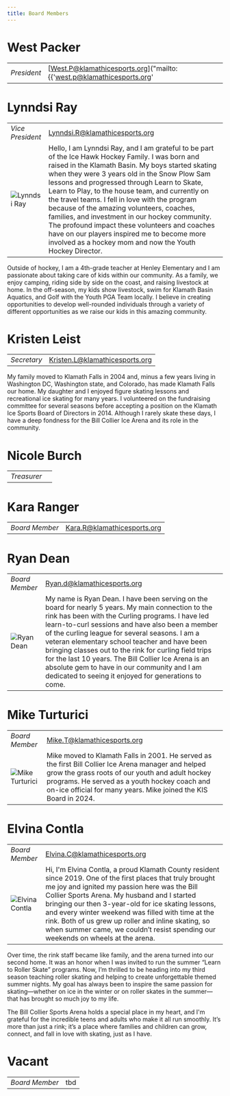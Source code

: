 ```yaml
---
title: Board Members
---
```


# West Packer
| | |
| --- | --- |
| _President_ | [West.P@klamathicesports.org]("mailto:{{'west.p@klamathicesports.org'|safe_email}}") |

# Lynndsi Ray
| | |
| --- | --- |
| _Vice President_ | Lynndsi.R@klamathicesports.org |
| ![Lynndsi Ray](https://cdn1.sportngin.com/attachments/photo/44a4-207157499/LRay__large.jpg "Lynndsi Ray") | Hello, I am Lynndsi Ray, and I am grateful to be part of the Ice Hawk Hockey Family. I was born and raised in the Klamath Basin. My boys started skating when they were 3 years old in the Snow Plow Sam lessons and progressed through Learn to Skate, Learn to Play, to the house team, and currently on the travel teams. I fell in love with the program because of the amazing volunteers, coaches, families, and investment in our hockey community. The profound impact these volunteers and coaches have on our players inspired me to become more involved as a hockey mom and now the Youth Hockey Director. |

Outside of hockey, I am a 4th-grade teacher at Henley Elementary and I am passionate about taking care of kids within our community. As a family, we enjoy camping, riding side by side on the coast, and raising livestock at home. In the off-season, my kids show livestock, swim for Klamath Basin Aquatics, and Golf with the Youth PGA Team locally. I believe in creating opportunities to develop well-rounded individuals through a variety of different opportunities as we raise our kids in this amazing community.

# Kristen Leist
| | |
| --- | --- |
| _Secretary_ | Kristen.L@klamathicesports.org |

My family moved to Klamath Falls in 2004 and, minus a few years living in Washington DC, Washington state, and Colorado, has made Klamath Falls our home. My daughter and I enjoyed figure skating lessons and recreational ice skating for many years. I volunteered on the fundraising committee for several seasons before accepting a position on the Klamath Ice Sports Board of Directors in 2014. Although I rarely skate these days, I have a deep fondness for the Bill Collier Ice Arena and its role in the community.

# Nicole Burch
| | |
| --- | --- |
| _Treasurer_ |  |

# Kara Ranger
| | |
| --- | --- |
| _Board Member_ | Kara.R@klamathicesports.org |

# Ryan Dean
| | |
| --- | --- |
| _Board Member_ | Ryan.d@klamathicesports.org |
| ![Ryan Dean](https://cdn1.sportngin.com/attachments/photo/a624-207157480/69810336910__C5D3F9E1-027B-4939-8AB1-1A63D61E545F_large.jpg "Ryan Dean") | My name is Ryan Dean. I have been serving on the board for nearly 5 years. My main connection to the rink has been with the Curling programs. I have led learn-to-curl sessions and have also been a member of the curling league for several seasons. I am a veteran elementary school teacher and have been bringing classes out to the rink for curling field trips for the last 10 years. The Bill Collier Ice Arena is an absolute gem to have in our community and I am dedicated to seeing it enjoyed for generations to come. |

# Mike Turturici
| | |
| --- | --- |
| _Board Member_ | Mike.T@klamathicesports.org |
| ![Mike Turturici](https://cdn1.sportngin.com/attachments/photo/6e7e-207157475/Screenshot_2024-12-03_at_4.16.43_PM_large.jpeg "Mike Turturici") | Mike moved to Klamath Falls in 2001.  He served as the first Bill Collier Ice Arena manager and helped grow the grass roots of our youth and adult hockey programs. He served as a youth hockey coach and on-ice official for many years.   Mike joined the KIS Board in 2024. |

# Elvina Contla
| | |
| --- | --- |
| _Board Member_ | Elvina.C@klamathicesports.org |
| ![Elvina Contla](https://cdn1.sportngin.com/attachments/photo/530d-206489800/my_portrait_large.jpg "Elvina Contla") | Hi, I'm Elvina Contla, a proud Klamath County resident since 2019. One of the first places that truly brought me joy and ignited my passion here was the Bill Collier Sports Arena. My husband and I started bringing our then 3-year-old for ice skating lessons, and every winter weekend was filled with time at the rink. Both of us grew up roller and inline skating, so when summer came, we couldn’t resist spending our weekends on wheels at the arena. |

Over time, the rink staff became like family, and the arena turned into our second home. It was an honor when I was invited to run the summer “Learn to Roller Skate” programs. Now, I’m thrilled to be heading into my third season teaching roller skating and helping to create unforgettable themed summer nights. My goal has always been to inspire the same passion for skating—whether on ice in the winter or on roller skates in the summer—that has brought so much joy to my life.

The Bill Collier Sports Arena holds a special place in my heart, and I'm grateful for the incredible teens and adults who make it all run smoothly. It’s more than just a rink; it’s a place where families and children can grow, connect, and fall in love with skating, just as I have.

# Vacant
| | |
| --- | --- |
| _Board Member_ | tbd |
